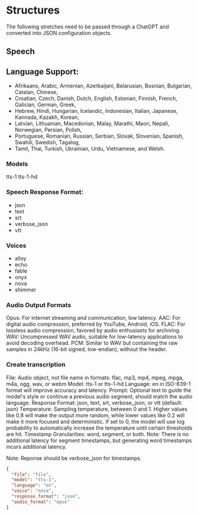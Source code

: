 # Structures

The following stretches need to be passed through a ChatGPT and converted into JSON configuration objects.

## Speech

## Language Support:

- Afrikaans, Arabic, Armenian, Azerbaijani, Belarusian, Bosnian, Bulgarian, Catalan, Chinese,
- Croatian, Czech, Danish, Dutch, English, Estonian, Finnish, French, Galician, German, Greek,
- Hebrew, Hindi, Hungarian, Icelandic, Indonesian, Italian, Japanese, Kannada, Kazakh, Korean,
- Latvian, Lithuanian, Macedonian, Malay, Marathi, Maori, Nepali, Norwegian, Persian, Polish,
- Portuguese, Romanian, Russian, Serbian, Slovak, Slovenian, Spanish, Swahili, Swedish, Tagalog,
- Tamil, Thai, Turkish, Ukrainian, Urdu, Vietnamese, and Welsh.

### Models

tts-1
tts-1-hd

### Speech Response Format:

- json
- text
- srt
- verbose_json
- vtt

### Voices

- alloy
- echo
- fable
- onyx
- nova
- shimmer

### Audio Output Formats

Opus: For internet streaming and communication, low latency.
AAC: For digital audio compression, preferred by YouTube, Android, iOS.
FLAC: For lossless audio compression, favored by audio enthusiasts for archiving.
WAV: Uncompressed WAV audio, suitable for low-latency applications to avoid decoding overhead.
PCM: Similar to WAV but containing the raw samples in 24kHz (16-bit signed, low-endian), without the header.

### Create transcription

File: Audio object, not file name in formats: flac, mp3, mp4, mpeg, mpga, m4a, ogg, wav, or webm
Model: tts-1 or tts-1-hd
Language: en in ISO-639-1 format will improve accuracy and latency.
Prompt: Optional text to guide the model's style or continue a previous audio segment, should match the audio language.
Response Format: json, text, srt, verbose_json, or vtt (default: json)
Temperature: Sampling temperature, between 0 and 1. Higher values like 0.8 will make the output more random, while lower values like 0.2 will make it more focused and deterministic. If set to 0, the model will use log probability to automatically increase the temperature until certain thresholds are hit.
Timestamp Granularities: word, segment, or both. Note: There is no additional latency for segment timestamps, but generating word timestamps incurs additional latency.

Note: Reponse should be verbose_json for timestamps.

```json
{
  "file": "file",
  "model": "tts-1",
  "language": "en",
  "voice": "nova",
  "response_format": "json",
  "audio_format": "opus"
}
























